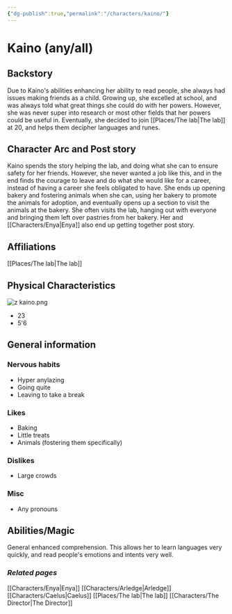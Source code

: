```yaml
---
{"dg-publish":true,"permalink":"/characters/kaino/"}
---
```


# Kaino (any/all)
## Backstory
Due to Kaino's abilities enhancing her ability to read people, she always had issues making friends as a child. Growing up, she excelled at school, and was always told what great things she could do with her powers. However, she was never super into research or most other fields that her powers could be useful in. Eventually, she decided to join [[Places/The lab\|The lab]] at 20, and helps them decipher languages and runes.
## Character Arc and Post story
Kaino spends the story helping the lab, and doing what she can to ensure safety for her friends. However, she never wanted a job like this, and in the end finds the courage to leave and do what she would like for a career, instead of having a career she feels obligated to have. She ends up opening bakery and fostering animals when she can, using her bakery to promote the animals for adoption, and eventually opens up a section to visit the animals at the bakery. She often visits the lab, hanging out with everyone and bringing them left over pastries from her bakery. Her and [[Characters/Enya\|Enya]] also end up getting together post story.
## Affiliations
[[Places/The lab\|The lab]]
## Physical Characteristics
![z kaino.png](/img/user/pngs/z%20kaino.png)
- 23
- 5'6
## General information
### Nervous habits
- Hyper anylazing
- Going quite
- Leaving to take a break
### Likes
- Baking
- Little treats
- Animals (fostering them specifically)
### Dislikes
- Large crowds
### Misc
- Any pronouns
## Abilities/Magic
General enhanced comprehension. This allows her to learn languages very quickly, and read people's emotions and intents very well. 
### *Related pages*
[[Characters/Enya\|Enya]]
[[Characters/Arledge\|Arledge]]
[[Characters/Caelus\|Caelus]]
[[Places/The lab\|The lab]]
[[Characters/The Director\|The Director]]
